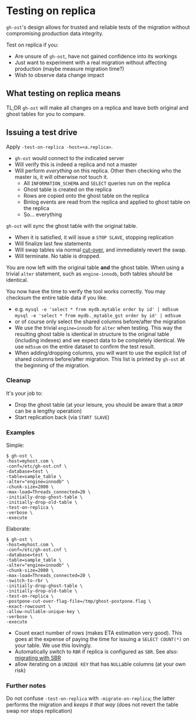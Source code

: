 # Testing on replica

`gh-ost`'s design allows for trusted and reliable tests of the migration without compromising production data integrity.

Test on replica if you:
- Are unsure of `gh-ost`, have not gained confidence into its workings
- Just want to experiment with a real migration without affecting production (maybe measure migration time?)
- Wish to observe data change impact

## What testing on replica means

TL;DR `gh-ost` will make all changes on a replica and leave both original and ghost tables for you to compare.

## Issuing a test drive

Apply `-test-on-replica -host=<a.replica>`.
- `gh-ost` would connect to the indicated server
- Will verify this is indeed a replica and not a master
- Will perform _everything_ on this replica. Other then checking who the master is, it will otherwise not touch it.
  - All `INFORMATION_SCHEMA` and `SELECT` queries run on the replica
  - Ghost table is created on the replica
  - Rows are copied onto the ghost table on the replica
  - Binlog events are read from the replica and applied to ghost table on the replica
  - So... everything

`gh-ost` will sync the ghost table with the original table.
- When it is satisfied, it will issue a `STOP SLAVE`, stopping replication
- Will finalize last few statements
- Will swap tables via normal [cut-over](cut-over.md), and immediately revert the swap.
- Will terminate. No table is dropped.

You are now left with the original table **and** the ghost table. When using a trivial `alter` statement, such as `engine-innodb`, both tables _should_ be identical.

You now have the time to verify the tool works correctly. You may checksum the entire table data if you like.
- e.g.
  `mysql -e 'select * from mydb.mytable order by id' | md5sum`
  `mysql -e 'select * from mydb._mytable_gst order by id' | md5sum`
- or of course only select the shared columns before/after the migration
- We use the trivial `engine=innodb` for `alter` when testing. This way the resulting ghost table is identical in structure to the original table (including indexes) and we expect data to be completely identical. We use `md5sum` on the entire dataset to confirm the test result.
- When adding/dropping columns, you will want to use the explicit list of shared columns before/after migration. This list is printed by `gh-ost` at the beginning of the migration.

### Cleanup

It's your job to:
- Drop the ghost table (at your leisure, you should be aware that a `DROP` can be a lengthy operation)
- Start replication back (via `START SLAVE`)

### Examples

Simple:
```shell
$ gh-ost \
-host=myhost.com \
-conf=/etc/gh-ost.cnf \
-database=test \
-table=sample_table \
-alter="engine=innodb" \
-chunk-size=2000 \
-max-load=Threads_connected=20 \
-initially-drop-ghost-table \
-initially-drop-old-table \
-test-on-replica \
-verbose \
-execute
```

Elaborate:
```shell
$ gh-ost \
-host=myhost.com \
-conf=/etc/gh-ost.cnf \
-database=test \
-table=sample_table \
-alter="engine=innodb" \
-chunk-size=2000 \
-max-load=Threads_connected=20 \
-switch-to-rbr \
-initially-drop-ghost-table \
-initially-drop-old-table \
-test-on-replica \
-postpone-cut-over-flag-file=/tmp/ghost-postpone.flag \
-exact-rowcount \
-allow-nullable-unique-key \
-verbose \
-execute
```
- Count exact number of rows (makes ETA estimation very good). This goes at the expense of paying the time for issuing a `SELECT COUNT(*)` on your table. We use this lovingly.
- Automatically switch to `RBR` if replica is configured as `SBR`. See also: [migrating with SBR](migrating-with-sbr.md)
- allow iterating on a `UNIQUE KEY` that has `NULL`able columns (at your own risk)

### Further notes

Do not confuse `-test-on-replica` with `-migrate-on-replica`; the latter performs the migration and _keeps it that way_ (does not revert the table swap nor stops replication)
